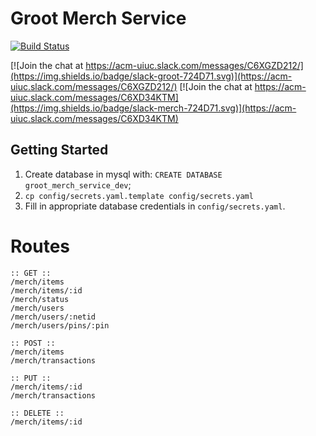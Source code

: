 # Groot Merch Service

[![Build Status](https://travis-ci.org/acm-uiuc/groot-merch-service.svg?branch=master)](https://travis-ci.org/acm-uiuc/groot-merch-service)

[![Join the chat at https://acm-uiuc.slack.com/messages/C6XGZD212/](https://img.shields.io/badge/slack-groot-724D71.svg)](https://acm-uiuc.slack.com/messages/C6XGZD212/)
[![Join the chat at https://acm-uiuc.slack.com/messages/C6XD34KTM](https://img.shields.io/badge/slack-merch-724D71.svg)](https://acm-uiuc.slack.com/messages/C6XD34KTM)



## Getting Started

1. Create database in mysql with: `CREATE DATABASE groot_merch_service_dev`;
2. `cp config/secrets.yaml.template config/secrets.yaml`
3. Fill in appropriate database credentials in `config/secrets.yaml`.

# Routes
```
:: GET ::
/merch/items
/merch/items/:id
/merch/status
/merch/users
/merch/users/:netid
/merch/users/pins/:pin

:: POST ::
/merch/items
/merch/transactions

:: PUT ::
/merch/items/:id
/merch/transactions

:: DELETE ::
/merch/items/:id
```
